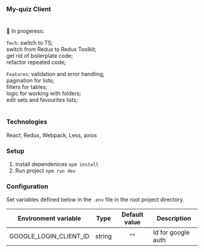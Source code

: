 ### My-quiz Client 
#

🙂 In progeress: 

`Tech`: 
switch to TS; <br />
switch from Redux to Redux Toolkit;<br />
get rid of boilerplate code; <br />
refactor repeated code; <br />

`Features`:
validation and error handling; <br />
pagination for lists; <br />
filters for tables; <br />
logic for working with folders;<br />
edit sets and favourites lists; <br />

#
### Technologies
React, Redux, Webpack, Less, axios

### Setup 
1. Install dependenices `npm install`
2. Run project `npm run dev`

### Configuration

Set variables defined below in the `.env` file in the root project directory. 

| Environment variable                   | Type                          | Default value | Description                                                                                                       |
|-------------------------------|------------------------------|:-----------------------:|-----------------------------------------------------------------------------------|
| GOOGLE_LOGIN_CLIENT_ID                    | string                        |       ""         | Id for google auth                               |
